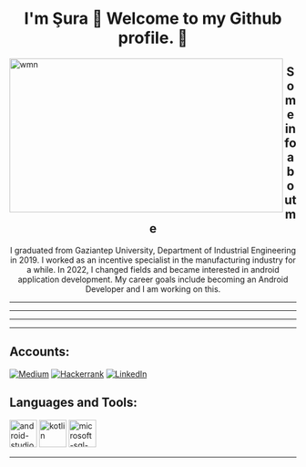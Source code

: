 <h1 align="center">I'm Şura 👋  Welcome to my Github profile. 🎈</h1>
 <img align="left" height="270" alt="wmn" width="480" src="https://media.giphy.com/media/L1R1tvI9svkIWwpVYr/giphy.gif" /> </a>
<h2 align="center">Some info about me </h2>
<p align = "center"> I graduated from Gaziantep University, Department of Industrial Engineering in 2019. I worked as an incentive specialist in the manufacturing industry for a while. In 2022, I changed fields and became interested in android application development. My career goals include becoming an Android Developer and I am working on this.                                                                            </p>

___
___
___
___

<h2 align = "left"> Accounts:</h2>

[![Medium](https://img.shields.io/badge/Medium-12100E?style=for-the-badge&logo=medium&logoColor=white)](https://medium.com/@suraozdemir095) [![Hackerrank](https://img.shields.io/badge/-Hackerrank-2EC866?style=for-the-badge&logo=HackerRank&logoColor=white)](https://www.hackerrank.com/suraozdemir095?hr_r=1) [![LinkedIn](https://img.shields.io/badge/LinkedIn-035a7d?style=for-the-badge&logo=linkedin&logoColor=white)](https://www.linkedin.com/in/şura-özdemir-242a011b6/)

<h2 align = "left">Languages and Tools:</h2>

<img width="48" height="48" src="https://img.icons8.com/color/48/android-studio--v2.png" alt="android-studio--v2"/> <img width="48" height="48" src="https://img.icons8.com/color/48/kotlin.png" alt="kotlin"/> <img width="48" height="48" src="https://img.icons8.com/color/48/microsoft-sql-server.png" alt="microsoft-sql-server"/> 
___ 
